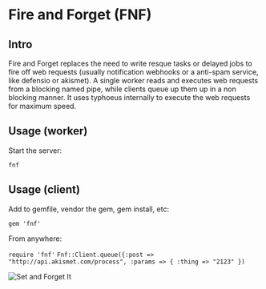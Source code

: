 # Fire and Forget (FNF)


## Intro

Fire and Forget replaces the need to write resque tasks or delayed jobs to fire off web requests (usually notification webhooks or a anti-spam service, like defensio or akismet). A single worker reads and executes web requests from a blocking named pipe, while clients queue up them up in a non blocking manner. It uses typhoeus internally to execute the web requests for maximum speed.

## Usage (worker)

Start the server:

```fnf```


## Usage (client)

Add to gemfile, vendor the gem, gem install, etc:

```gem 'fnf'```

From anywhere:

```require 'fnf'```
```Fnf::Client.queue({:post => "http://api.akismet.com/process", :params => { :thing => "2123" })```


![Set and Forget It](http://naturallyalise.com/blog/wp-content/uploads/2011/03/set-it-and-forget-it-ronco-rotisserie.jpg)
